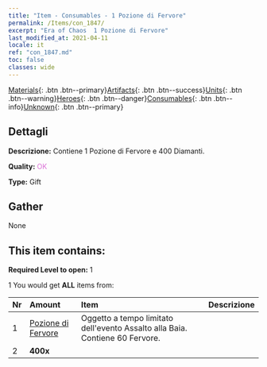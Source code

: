 ```yaml
---
title: "Item - Consumables - 1 Pozione di Fervore"
permalink: /Items/con_1847/
excerpt: "Era of Chaos  1 Pozione di Fervore"
last_modified_at: 2021-04-11
locale: it
ref: "con_1847.md"
toc: false
classes: wide
---
```

 [Materials](/it/Items/){: .btn .btn--primary}[Artifacts](/it/Items/Artifacts/){: .btn .btn--success}[Units](/it/Items/Units/){: .btn .btn--warning}[Heroes](/it/Items/Heroes/){: .btn .btn--danger}[Consumables](/it/Items/Consumables/){: .btn .btn--info}[Unknown](/it/Items/Unknown/){: .btn .btn--primary}

## Dettagli
 **Descrizione:** Contiene 1 Pozione di Fervore e 400 Diamanti.

 **Quality:** <span style="color: #DA70D6">OK</span>

 **Type:** Gift

## Gather

  None

## This item contains:

 **Required Level to open:** 1

 1 You would get **ALL** items  from:

  | Nr | Amount |     Item    | Descrizione |
  |:---|:-------|:------------|:-----------:|
  | 1 | [Pozione di Fervore](/it/Items/con_1850/) | Oggetto a tempo limitato dell'evento Assalto alla Baia. Contiene 60 Fervore. | 
  | 2 |  **400x** | <i class="fas fa-gem"/> |  | 
